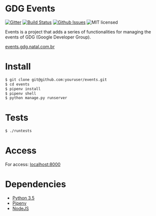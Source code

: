 # GDG Events

[![Gitter](https://badges.gitter.im/gdg-natal/events.svg)](https://gitter.im/gdg-natal/events?utm_source=badge&utm_medium=badge&utm_campaign=pr-badge)
[![Build Status](https://travis-ci.org/gdg-natal/events.svg?branch=master)](https://travis-ci.org/gdg-natal/events)
[![Github Issues](http://img.shields.io/github/issues/gdg-natal/events.svg?style=flat)](https://github.com/gdg-natal/events/issues?sort=updated&state=open)
![MIT licensed](https://img.shields.io/badge/license-MIT-blue.svg)


Events is a project that adds a series of functionalities for managing the events of GDG (Google Developer Group).

[events.gdg.natal.com.br](http://events.gdg.natal.com.br)

# Install

```sh
$ git clone git@github.com:youruser/events.git
$ cd events
$ pipenv install
$ pipenv shell
$ python manage.py runserver
```

# Tests
```sh
$ ./runtests
```

# Access

For access: [localhost:8000](http://localhost:8000)

# Dependencies

- [Python 3.5](https://www.python.org/downloads/release/python-350/)
- [Pipenv](https://github.com/kennethreitz/pipenv)
- [NodeJS](https://nodejs.org/en/)
